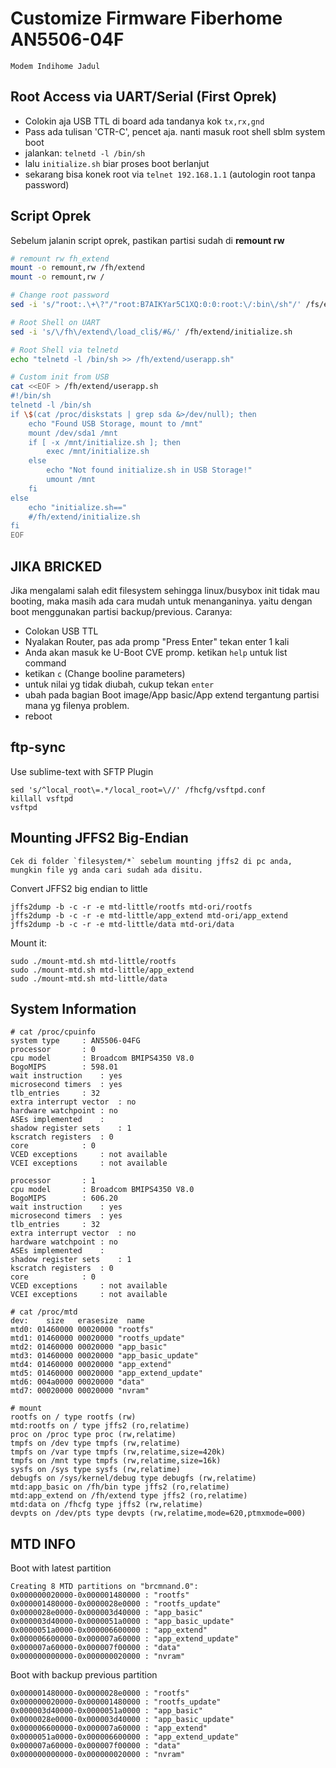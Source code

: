 # Customize Firmware Fiberhome AN5506-04F 

    Modem Indihome Jadul

## Root Access via UART/Serial (First Oprek)

- Colokin aja USB TTL di board ada tandanya kok `tx,rx,gnd`
- Pass ada tulisan 'CTR-C', pencet aja. nanti masuk root shell sblm system boot
- jalankan: `telnetd -l /bin/sh`
- lalu `initialize.sh` biar proses boot berlanjut
- sekarang bisa konek root via `telnet 192.168.1.1` (autologin root tanpa password)

## Script Oprek

Sebelum jalanin script oprek, pastikan partisi sudah di **remount rw**

``` bash
# remount rw fh_extend
mount -o remount,rw /fh/extend
mount -o remount,rw /

# Change root password
sed -i 's/"root:.\+\?"/"root:B7AIKYar5C1XQ:0:0:root:\/:bin\/sh"/' /fs/extend/mount-fs.sh

# Root Shell on UART
sed -i 's/\/fh\/extend\/load_cli$/#&/' /fh/extend/initialize.sh

# Root Shell via telnetd
echo "telnetd -l /bin/sh >> /fh/extend/userapp.sh"

# Custom init from USB
cat <<EOF > /fh/extend/userapp.sh
#!/bin/sh
telnetd -l /bin/sh
if \$(cat /proc/diskstats | grep sda &>/dev/null); then
    echo "Found USB Storage, mount to /mnt"
    mount /dev/sda1 /mnt
    if [ -x /mnt/initialize.sh ]; then
        exec /mnt/initialize.sh
    else
        echo "Not found initialize.sh in USB Storage!"
        umount /mnt
    fi
else
    echo "initialize.sh=="
    #/fh/extend/initialize.sh
fi
EOF

```

## JIKA BRICKED

Jika mengalami salah edit filesystem sehingga linux/busybox init tidak mau booting, 
maka masih ada cara mudah untuk menanganinya. yaitu dengan boot menggunakan partisi backup/previous.
Caranya:

- Colokan USB TTL
- Nyalakan Router, pas ada promp "Press Enter" tekan enter 1 kali
- Anda akan masuk ke U-Boot CVE promp. ketikan `help` untuk list command
- ketikan `c` (Change booline parameters)
- untuk nilai yg tidak diubah, cukup tekan `enter`
- ubah pada bagian Boot image/App basic/App extend tergantung partisi mana yg filenya problem.
- reboot

## ftp-sync

Use sublime-text with SFTP Plugin
```
sed 's/^local_root\=.*/local_root=\//' /fhcfg/vsftpd.conf
killall vsftpd
vsftpd
```

## Mounting JFFS2 Big-Endian

    Cek di folder `filesystem/*` sebelum mounting jffs2 di pc anda, mungkin file yg anda cari sudah ada disitu.

Convert JFFS2 big endian to little
```
jffs2dump -b -c -r -e mtd-little/rootfs mtd-ori/rootfs
jffs2dump -b -c -r -e mtd-little/app_extend mtd-ori/app_extend
jffs2dump -b -c -r -e mtd-little/data mtd-ori/data
```

Mount it:
```
sudo ./mount-mtd.sh mtd-little/rootfs
sudo ./mount-mtd.sh mtd-little/app_extend
sudo ./mount-mtd.sh mtd-little/data
```

## System Information

```
# cat /proc/cpuinfo 
system type     : AN5506-04FG
processor       : 0
cpu model       : Broadcom BMIPS4350 V8.0
BogoMIPS        : 598.01
wait instruction    : yes
microsecond timers  : yes
tlb_entries     : 32
extra interrupt vector  : no
hardware watchpoint : no
ASEs implemented    :
shadow register sets    : 1
kscratch registers  : 0
core            : 0
VCED exceptions     : not available
VCEI exceptions     : not available

processor       : 1
cpu model       : Broadcom BMIPS4350 V8.0
BogoMIPS        : 606.20
wait instruction    : yes
microsecond timers  : yes
tlb_entries     : 32
extra interrupt vector  : no
hardware watchpoint : no
ASEs implemented    :
shadow register sets    : 1
kscratch registers  : 0
core            : 0
VCED exceptions     : not available
VCEI exceptions     : not available
```

```
# cat /proc/mtd 
dev:    size   erasesize  name
mtd0: 01460000 00020000 "rootfs"
mtd1: 01460000 00020000 "rootfs_update"
mtd2: 01460000 00020000 "app_basic"
mtd3: 01460000 00020000 "app_basic_update"
mtd4: 01460000 00020000 "app_extend"
mtd5: 01460000 00020000 "app_extend_update"
mtd6: 004a0000 00020000 "data"
mtd7: 00020000 00020000 "nvram"
```

```
# mount
rootfs on / type rootfs (rw)
mtd:rootfs on / type jffs2 (ro,relatime)
proc on /proc type proc (rw,relatime)
tmpfs on /dev type tmpfs (rw,relatime)
tmpfs on /var type tmpfs (rw,relatime,size=420k)
tmpfs on /mnt type tmpfs (rw,relatime,size=16k)
sysfs on /sys type sysfs (rw,relatime)
debugfs on /sys/kernel/debug type debugfs (rw,relatime)
mtd:app_basic on /fh/bin type jffs2 (ro,relatime)
mtd:app_extend on /fh/extend type jffs2 (ro,relatime)
mtd:data on /fhcfg type jffs2 (rw,relatime)
devpts on /dev/pts type devpts (rw,relatime,mode=620,ptmxmode=000)
```

## MTD INFO
Boot with latest partition
```
Creating 8 MTD partitions on "brcmnand.0":
0x000000020000-0x000001480000 : "rootfs"
0x000001480000-0x0000028e0000 : "rootfs_update"
0x0000028e0000-0x000003d40000 : "app_basic"
0x000003d40000-0x0000051a0000 : "app_basic_update"
0x0000051a0000-0x000006600000 : "app_extend"
0x000006600000-0x000007a60000 : "app_extend_update"
0x000007a60000-0x000007f00000 : "data"
0x000000000000-0x000000020000 : "nvram"
```

Boot with backup previous partition
```
0x000001480000-0x0000028e0000 : "rootfs"
0x000000020000-0x000001480000 : "rootfs_update"
0x000003d40000-0x0000051a0000 : "app_basic"
0x0000028e0000-0x000003d40000 : "app_basic_update"
0x000006600000-0x000007a60000 : "app_extend"
0x0000051a0000-0x000006600000 : "app_extend_update"
0x000007a60000-0x000007f00000 : "data"
0x000000000000-0x000000020000 : "nvram"
```